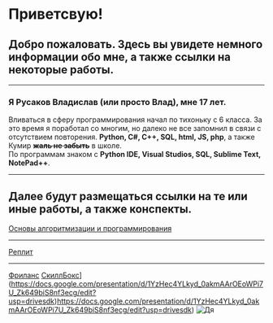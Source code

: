 # Приветсвую! 
## Добро пожаловать. Здесь вы увидете немного информации обо мне,  а также ссылки на некоторые работы.
------
### Я Русаков Владислав **(или просто Влад)**, мне 17 лет. 
Вливаться в сферу программирования начал по тихоньку с 6 класса.
За это время я поработал со многим,  но далеко не все запомнил в связи с отсутствием повторения. 
**Python, C#, C++, SQL, html, JS, php**, а также Кумир **~~жаль не забыть~~** в школе.     
По программам знаком с **Python IDE,  Visual Studios,  SQL,  Sublime Text,  NotePad++**.
______
## Далее будут размещаться ссылки на те или иные работы,  а также конспекты. 

[Основы алгоритмизации и программирования](https://docs.google.com/document/d/1HGdkMKFaQ2ejT16IB157fnc4C7FYC_46sotEEaLZIi0/edit?usp=drivesdk)
_____
[Реплит](https://replit.com/@billrusakov9)
_____
[Фриланс](https://freelance.habr.com/freelancers/deathmiller)
[СкиллБокс]([)](https://docs.google.com/presentation/d/1YzHec4YLkyd_0akmAArOEoWPi7U_Zk649biS8nf3ecg/edit?usp=drivesdk)https://docs.google.com/presentation/d/1YzHec4YLkyd_0akmAArOEoWPi7U_Zk649biS8nf3ecg/edit?usp=drivesdk)
![Дя](https://i.pinimg.com/originals/b8/3e/53/b83e535aaf4d72eebec106944bb06094.png)
